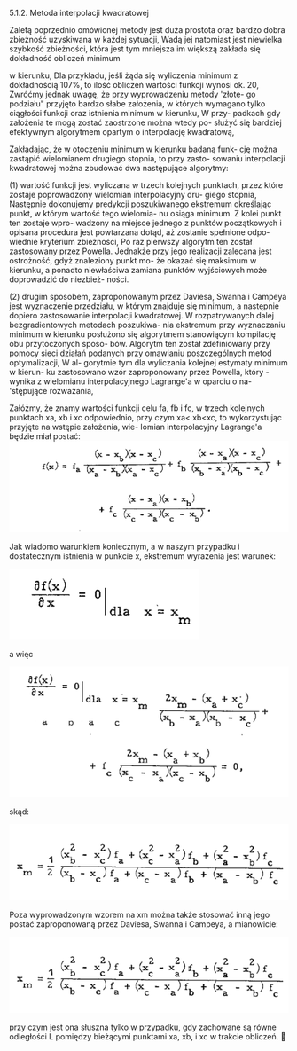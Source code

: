 5.1.2. Metoda interpolacji kwadratowej

Zaletą poprzednio omówionej metody jest duża prostota oraz
bardzo dobra zbieżność uzyskiwana w każdej sytuacji, Wadą jej
natomiast jest niewielka szybkość zbieżności, która jest tym
mniejsza im większą zakłada się dokładność obliczeń minimum

w kierunku, Dla przykładu, jeśli żąda się wyliczenia minimum z
dokładnością 107%, to ilość obliczeń wartości funkcji wynosi ok.
20, Zwróćmy jednak uwagę, że przy wyprowadzeniu metody 'złote-
go podziału" przyjęto bardzo słabe założenia, w których wymagano
tylko ciągłości funkcji oraz istnienia minimum w kierunku, W przy-
padkach gdy założenia te mogą zostać zaostrzone można wtedy po-
służyć się bardziej efektywnym algorytmem opartym o interpolację
kwadratową,

Zakładając, że w otoczeniu minimum w kierunku badaną funk-
cję można zastąpić wielomianem drugiego stopnia, to przy zasto-
sowaniu interpolacji kwadratowej można zbudować dwa następujące
algorytmy:

(1) wartość funkcji jest wyliczana w trzech kolejnych punktach,
przez które zostaje poprowadzony wielomian interpolacyjny dru-
giego stopnia, Następnie dokonujemy predykcji poszukiwanego
ekstremum określając punkt, w którym wartość tego wielomia-
nu osiąga minimum. Z kolei punkt ten zostaje wpro-
wadzony na miejsce jednego z punktów początkowych i opisana
procedura jest powtarzana dotąd, aż zostanie spełnione odpo-
wiednie kryterium zbieżności, Po raz pierwszy algorytm ten
został zastosowany przez Powella. Jednakże przy jego
realizacji zalecana jest ostrożność, gdyż znaleziony punkt mo-
że okazać się maksimum w kierunku, a ponadto niewłaściwa
zamiana punktów wyjściowych może doprowadzić do niezbież-
ności. 

(2) drugim sposobem, zaproponowanym przez Daviesa, Swanna i
Campeya jest wyznaczenie przedziału, w którym znajduje
się minimum, a następnie dopiero zastosowanie interpolacji
kwadratowej.
W rozpatrywanych dalej bezgradientowych metodach poszukiwa-
nia ekstremum przy wyznaczaniu minimum w kierunku posłużono
się algorytmem stanowiącym kompilację obu przytoczonych sposo-
bów. Algorytm ten został zdefiniowany przy pomocy sieci działań
podanych przy omawianiu poszczególnych metod optymalizacji, W al-
gorytmie tym dla wyliczania kolejnej estymaty minimum w kierun-
ku zastosowano wzór zaproponowany przez Powella, który -
wynika z wielomianu interpolacyjnego Lagrange'a w oparciu o na-
'stępujące rozważania,

Załóżmy, że znamy wartości funkcji celu fa, fb i fc, w trzech
kolejnych punktach xa, xb i xc odpowiednio, przy czym
xa< xb<xc, to wykorzystując przyjęte na wstępie założenia, wie-
lomian interpolacyjny Lagrange'a będzie miał postać:
![](images/0.png)

Jak wiadomo warunkiem koniecznym, a w naszym przypadku
i dostatecznym istnienia w punkcie x, ekstremum wyrażenia
jest warunek:

![](images/1.png)

a więc

![](images/2.png)

skąd:

![](images/3.png)

Poza wyprowadzonym wzorem na xm można także stosować
inną jego postać zaproponowaną przez Daviesa, Swanna i Campeya, 
a mianowicie:

![](images/3.png)

przy czym jest ona słuszna tylko w przypadku, gdy zachowane są
równe odległości L pomiędzy bieżącymi punktami xa, xb, i xc
w trakcie obliczeń.

